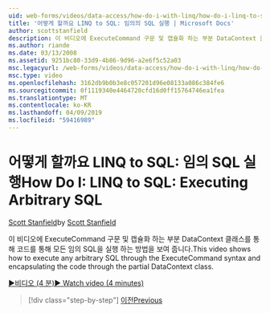 ```yaml
---
uid: web-forms/videos/data-access/how-do-i-with-linq/how-do-i-linq-to-sql-executing-arbitrary-sql
title: '어떻게 할까요 LINQ to SQL: 임의의 SQL 실행 | Microsoft Docs'
author: scottstanfield
description: 이 비디오에 ExecuteCommand 구문 및 캡슐화 하는 부분 DataContext 클래스를 통해 코드를 통해 모든 임의 SQL을 실행 하는 방법을 보여 줍니다.
ms.author: riande
ms.date: 03/13/2008
ms.assetid: 9251bc80-33d9-4b86-9d96-a2e6f5c52a03
msc.legacyurl: /web-forms/videos/data-access/how-do-i-with-linq/how-do-i-linq-to-sql-executing-arbitrary-sql
msc.type: video
ms.openlocfilehash: 3162db9b0b3e8c057201d96e08133a086c384fe6
ms.sourcegitcommit: 0f1119340e4464720cfd16d0ff15764746ea1fea
ms.translationtype: MT
ms.contentlocale: ko-KR
ms.lasthandoff: 04/09/2019
ms.locfileid: "59416989"
---
```

# <a name="how-do-i-linq-to-sql-executing-arbitrary-sql"></a><span data-ttu-id="ece7d-103">어떻게 할까요 LINQ to SQL: 임의 SQL 실행</span><span class="sxs-lookup"><span data-stu-id="ece7d-103">How Do I: LINQ to SQL: Executing Arbitrary SQL</span></span>

<span data-ttu-id="ece7d-104">[Scott Stanfield](https://github.com/scottstanfield)</span><span class="sxs-lookup"><span data-stu-id="ece7d-104">by [Scott Stanfield](https://github.com/scottstanfield)</span></span>

<span data-ttu-id="ece7d-105">이 비디오에 ExecuteCommand 구문 및 캡슐화 하는 부분 DataContext 클래스를 통해 코드를 통해 모든 임의 SQL을 실행 하는 방법을 보여 줍니다.</span><span class="sxs-lookup"><span data-stu-id="ece7d-105">This video shows how to execute any arbitrary SQL through the ExecuteCommand syntax and encapsulating the code through the partial DataContext class.</span></span>

[<span data-ttu-id="ece7d-106">&#9654;비디오 (4 분)</span><span class="sxs-lookup"><span data-stu-id="ece7d-106">&#9654; Watch video (4 minutes)</span></span>](https://channel9.msdn.com/Blogs/ASP-NET-Site-Videos/how-do-i-linq-to-sql-executing-arbitrary-sql)

> [!div class="step-by-step"]
> [<span data-ttu-id="ece7d-107">이전</span><span class="sxs-lookup"><span data-stu-id="ece7d-107">Previous</span></span>](how-do-i-linq-to-sql-updating-with-stored-procedures.md)
